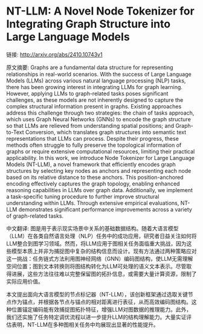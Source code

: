 # NT-LLM: A Novel Node Tokenizer for Integrating Graph Structure into Large Language Models

链接: http://arxiv.org/abs/2410.10743v1

原文摘要:
Graphs are a fundamental data structure for representing relationships in
real-world scenarios. With the success of Large Language Models (LLMs) across
various natural language processing (NLP) tasks, there has been growing
interest in integrating LLMs for graph learning. However, applying LLMs to
graph-related tasks poses significant challenges, as these models are not
inherently designed to capture the complex structural information present in
graphs. Existing approaches address this challenge through two strategies: the
chain of tasks approach, which uses Graph Neural Networks (GNNs) to encode the
graph structure so that LLMs are relieved from understanding spatial positions;
and Graph-to-Text Conversion, which translates graph structures into semantic
text representations that LLMs can process. Despite their progress, these
methods often struggle to fully preserve the topological information of graphs
or require extensive computational resources, limiting their practical
applicability.
  In this work, we introduce Node Tokenizer for Large Language Models (NT-LLM),
a novel framework that efficiently encodes graph structures by selecting key
nodes as anchors and representing each node based on its relative distance to
these anchors. This position-anchored encoding effectively captures the graph
topology, enabling enhanced reasoning capabilities in LLMs over graph data.
Additionally, we implement a task-specific tuning procedure to further improve
structural understanding within LLMs. Through extensive empirical evaluations,
NT-LLM demonstrates significant performance improvements across a variety of
graph-related tasks.

中文翻译:
图是用于表示现实场景中关系的基础数据结构。随着大语言模型（LLM）在各类自然语言处理（NLP）任务中的成功应用，研究者日益关注如何将LLM整合到图学习领域。然而，将LLM应用于图相关任务面临重大挑战，因为这些模型本质上并非为捕捉图中复杂的结构信息而设计。现有方法通过两种策略应对这一挑战：任务链式方法利用图神经网络（GNN）编码图结构，使LLM无需理解空间位置；图到文本转换则将图结构转化为LLM可处理的语义文本表示。尽管取得进展，这些方法往往难以完整保留图的拓扑信息，或需要大量计算资源，限制了实际应用价值。

本文提出面向大语言模型的节点标记器（NT-LLM），该创新框架通过选取关键节点作为锚点，并根据各节点与锚点的相对距离进行表征，从而高效编码图结构。这种位置锚定编码能有效捕捉图拓扑特征，增强LLM对图数据的推理能力。此外，我们还实施了任务特定调优流程以进一步提升LLM的结构理解能力。大量实证评估表明，NT-LLM在多种图相关任务中均展现出显著的性能提升。
